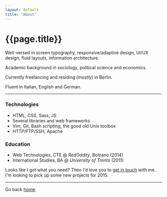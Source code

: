 ```yaml
---
layout: default
title: "About"
---
```


# {{page.title}}

Well-versed in screen typography, responsive/adaptive design, UI/UX design, fluid layouts, information architecture.

Academic background in sociology, political science and economics.

Currently freelancing and residing (mostly) in Berlin.

Fluent in Italian, English and German.

* * * * *

### Technologies

- HTML, CSS, Sass, JS
- Several libraries and web frameworks
- Vim, Git, Bash scripting, the good old Unix toolbox
- HTTP/FTP/SSH, Apache 

### Education

- Web Technologies, CTE @ *RedOddity*, Bolzano (2014)
- International Studies, BA @ *University of Trento* (2011)

Looks like I got what you need? Then I'd love you to [get in touch]({{site.url}}/contact) with me. I'm looking to pick up some new projects for 2015.

* * * * *

Go back [home](/).

